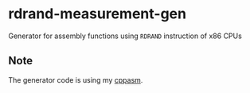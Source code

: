 # rdrand-measurement-gen
Generator for assembly functions using `RDRAND` instruction of x86 CPUs

## Note
The generator code is using my [cppasm](https://github.com/aelfimow/cppasm).
